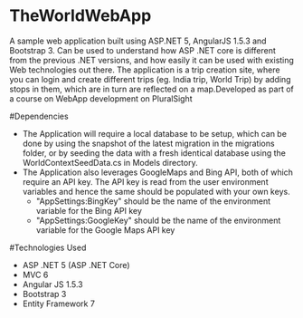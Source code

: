# TheWorldWebApp
A sample web application built using ASP.NET 5, AngularJS 1.5.3 and Bootstrap 3. 
Can be used to understand how ASP .NET core is different from the previous .NET versions, and how easily it can be used with existing Web technologies out there.
The application is a trip creation site, where you can login and create different trips (eg. India trip, World Trip) by adding stops in them, which are in turn are reflected
on a map.Developed as part of a course on WebApp development on PluralSight

#Dependencies
<ul>
  <li> The Application will require a local database to be setup, which can be done by using the snapshot of the latest migration in the migrations folder,
  or by seeding the data with a fresh identical database using the WorldContextSeedData.cs in Models directory. </li>
  <li> The Application also leverages GoogleMaps and Bing API, both of which require an API key. The API key is read from the user environment variables and
  hence the same should be populated with your own keys.
    <ul>
        <li> "AppSettings:BingKey" should be the name of the environment variable for the Bing API key</li>
        <li> "AppSettings:GoogleKey" should be the name of the environment variable for the Google Maps API key</li>
    </ul>
  </li>
</ul>

#Technologies Used
<ul>
  <li>ASP .NET 5 (ASP .NET Core)</li>
  <li>MVC 6</li>
  <li>Angular JS 1.5.3</li>
  <li>Bootstrap 3</li>
  <li>Entity Framework 7</li>
</ul>



